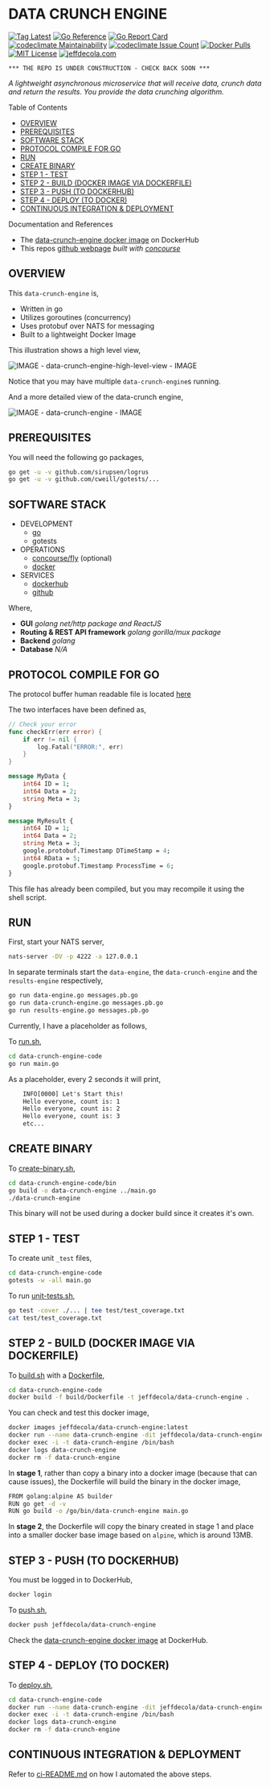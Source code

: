 # DATA CRUNCH ENGINE

[![Tag Latest](https://img.shields.io/github/v/tag/jeffdecola/data-crunch-engine)](https://github.com/JeffDeCola/data-crunch-engine/tags)
[![Go Reference](https://pkg.go.dev/badge/github.com/JeffDeCola/data-crunch-engine.svg)](https://pkg.go.dev/github.com/JeffDeCola/data-crunch-engine)
[![Go Report Card](https://goreportcard.com/badge/github.com/JeffDeCola/data-crunch-engine)](https://goreportcard.com/report/github.com/JeffDeCola/data-crunch-engine)
[![codeclimate Maintainability](https://api.codeclimate.com/v1/badges/6ed9dfb17eedad9c40ee/maintainability)](https://codeclimate.com/github/JeffDeCola/data-crunch-engine/maintainability)
[![codeclimate Issue Count](https://codeclimate.com/github/JeffDeCola/data-crunch-engine/badges/issue_count.svg)](https://codeclimate.com/github/JeffDeCola/data-crunch-engine/issues)
[![Docker Pulls](https://badgen.net/docker/pulls/jeffdecola/data-crunch-engine?icon=docker&label=pulls)](https://hub.docker.com/r/jeffdecola/data-crunch-engine/)
[![MIT License](https://img.shields.io/:license-mit-blue.svg)](https://jeffdecola.mit-license.org)
[![jeffdecola.com](https://img.shields.io/badge/website-jeffdecola.com-blue)](https://jeffdecola.com)

```text
*** THE REPO IS UNDER CONSTRUCTION - CHECK BACK SOON ***
```

_A lightweight asynchronous microservice that will receive data,
crunch data and return the results. You provide the data crunching algorithm._

Table of Contents

* [OVERVIEW](https://github.com/JeffDeCola/data-crunch-engine#overview)
* [PREREQUISITES](https://github.com/JeffDeCola/data-crunch-engine#prerequisites)
* [SOFTWARE STACK](https://github.com/JeffDeCola/data-crunch-engine#software-stack)
* [PROTOCOL COMPILE FOR GO](https://github.com/JeffDeCola/data-crunch-engine#protocol-compile-for-go)
* [RUN](https://github.com/JeffDeCola/data-crunch-engine#run)
* [CREATE BINARY](https://github.com/JeffDeCola/data-crunch-engine#create-binary)
* [STEP 1 - TEST](https://github.com/JeffDeCola/data-crunch-engine#step-1---test)
* [STEP 2 - BUILD (DOCKER IMAGE VIA DOCKERFILE)](https://github.com/JeffDeCola/data-crunch-engine#step-2---build-docker-image-via-dockerfile)
* [STEP 3 - PUSH (TO DOCKERHUB)](https://github.com/JeffDeCola/data-crunch-engine#step-3---push-to-dockerhub)
* [STEP 4 - DEPLOY (TO DOCKER)](https://github.com/JeffDeCola/data-crunch-engine#step-4---deploy-to-docker)
* [CONTINUOUS INTEGRATION & DEPLOYMENT](https://github.com/JeffDeCola/data-crunch-engine#continuous-integration--deployment)

Documentation and References

* The
  [data-crunch-engine docker image](https://hub.docker.com/r/jeffdecola/data-crunch-engine)
  on DockerHub
* This repos
  [github webpage](https://jeffdecola.github.io/data-crunch-engine/)
  _built with
  [concourse](https://github.com/JeffDeCola/data-crunch-engine/blob/master/ci-README.md)_

## OVERVIEW

This `data-crunch-engine` is,

* Written in go
* Utilizes goroutines (concurrency)
* Uses protobuf over NATS for messaging
* Built to a lightweight Docker Image

This illustration shows a high level view,

![IMAGE - data-crunch-engine-high-level-view - IMAGE](docs/pics/data-crunch-engine-high-level-view.jpg)

Notice that you may have multiple `data-crunch-engine`s running.

And a more detailed view of the data-crunch engine,

![IMAGE - data-crunch-engine - IMAGE](docs/pics/data-crunch-engine.jpg)

## PREREQUISITES

You will need the following go packages,

```bash
go get -u -v github.com/sirupsen/logrus
go get -u -v github.com/cweill/gotests/...
```

## SOFTWARE STACK

* DEVELOPMENT
  * [go](https://github.com/JeffDeCola/my-cheat-sheets/tree/master/software/development/languages/go-cheat-sheet)
  * gotests
* OPERATIONS
  * [concourse/fly](https://github.com/JeffDeCola/my-cheat-sheets/tree/master/software/operations/continuous-integration-continuous-deployment/concourse-cheat-sheet)
    (optional)
  * [docker](https://github.com/JeffDeCola/my-cheat-sheets/tree/master/software/operations/orchestration/builds-deployment-containers/docker-cheat-sheet)
* SERVICES
  * [dockerhub](https://hub.docker.com/)
  * [github](https://github.com/)

Where,

* **GUI**
  _golang net/http package and ReactJS_
* **Routing & REST API framework**
  _golang gorilla/mux package_
* **Backend**
  _golang_
* **Database**
  _N/A_

## PROTOCOL COMPILE FOR GO

The protocol buffer human readable file is located
[here](https://github.com/JeffDeCola/data-crunch-engine/blob/master/proto/messages.proto)

The two interfaces have been defined as,

```go
// Check your error
func checkErr(err error) {
    if err != nil {
        log.Fatal("ERROR:", err)
    }
}
```

```proto
message MyData {
    int64 ID = 1;
    int64 Data = 2;
    string Meta = 3;
}
```

```proto
message MyResult {
    int64 ID = 1;
    int64 Data = 2;
    string Meta = 3;
    google.protobuf.Timestamp DTimeStamp = 4;
    int64 RData = 5;
    google.protobuf.Timestamp ProcessTime = 6;
}
```

This file has already been compiled, but you may recompile it using the shell script.

## RUN

First, start your NATS server,

```bash
nats-server -DV -p 4222 -a 127.0.0.1
```

In separate terminals start the `data-engine`, the `data-crunch-engine`
and the `results-engine` respectively,

```bash
go run data-engine.go messages.pb.go
go run data-crunch-engine.go messages.pb.go
go run results-engine.go messages.pb.go
```

Currently, I have a placeholder as follows,

To
[run.sh](https://github.com/JeffDeCola/data-crunch-engine/blob/master/data-crunch-engine-code/run.sh),

```bash
cd data-crunch-engine-code
go run main.go
```

As a placeholder, every 2 seconds it will print,

```txt
    INFO[0000] Let's Start this!
    Hello everyone, count is: 1
    Hello everyone, count is: 2
    Hello everyone, count is: 3
    etc...
```

## CREATE BINARY

To
[create-binary.sh](https://github.com/JeffDeCola/data-crunch-engine/blob/master/data-crunch-engine-code/bin/create-binary.sh),

```bash
cd data-crunch-engine-code/bin
go build -o data-crunch-engine ../main.go
./data-crunch-engine
```

This binary will not be used during a docker build
since it creates it's own.

## STEP 1 - TEST

To create unit `_test` files,

```bash
cd data-crunch-engine-code
gotests -w -all main.go
```

To run
[unit-tests.sh](https://github.com/JeffDeCola/data-crunch-engine/tree/master/data-crunch-engine-code/test/unit-tests.sh),

```bash
go test -cover ./... | tee test/test_coverage.txt
cat test/test_coverage.txt
```

## STEP 2 - BUILD (DOCKER IMAGE VIA DOCKERFILE)

To
[build.sh](https://github.com/JeffDeCola/data-crunch-engine/blob/master/data-crunch-engine-code/build/build.sh)
with a
[Dockerfile](https://github.com/JeffDeCola/data-crunch-engine/blob/master/data-crunch-engine-code/build/Dockerfile),

```bash
cd data-crunch-engine-code
docker build -f build/Dockerfile -t jeffdecola/data-crunch-engine .
```

You can check and test this docker image,

```bash
docker images jeffdecola/data-crunch-engine:latest
docker run --name data-crunch-engine -dit jeffdecola/data-crunch-engine
docker exec -i -t data-crunch-engine /bin/bash
docker logs data-crunch-engine
docker rm -f data-crunch-engine
```

In **stage 1**, rather than copy a binary into a docker image (because
that can cause issues), the Dockerfile will build the binary in the
docker image,

```bash
FROM golang:alpine AS builder
RUN go get -d -v
RUN go build -o /go/bin/data-crunch-engine main.go
```

In **stage 2**, the Dockerfile will copy the binary created in
stage 1 and place into a smaller docker base image based
on `alpine`, which is around 13MB.

## STEP 3 - PUSH (TO DOCKERHUB)

You must be logged in to DockerHub,

```bash
docker login
```

To
[push.sh](https://github.com/JeffDeCola/data-crunch-engine/blob/master/data-crunch-engine-code/push/push.sh),

```bash
docker push jeffdecola/data-crunch-engine
```

Check the
[data-crunch-engine docker image](https://hub.docker.com/r/jeffdecola/data-crunch-engine)
at DockerHub.

## STEP 4 - DEPLOY (TO DOCKER)

To
[deploy.sh](https://github.com/JeffDeCola/data-crunch-engine/blob/master/data-crunch-engine-code/deploy/deploy.sh),

```bash
cd data-crunch-engine-code
docker run --name data-crunch-engine -dit jeffdecola/data-crunch-engine
docker exec -i -t data-crunch-engine /bin/bash
docker logs data-crunch-engine
docker rm -f data-crunch-engine
```

## CONTINUOUS INTEGRATION & DEPLOYMENT

Refer to
[ci-README.md](https://github.com/JeffDeCola/data-crunch-engine/blob/master/ci-README.md)
on how I automated the above steps.
